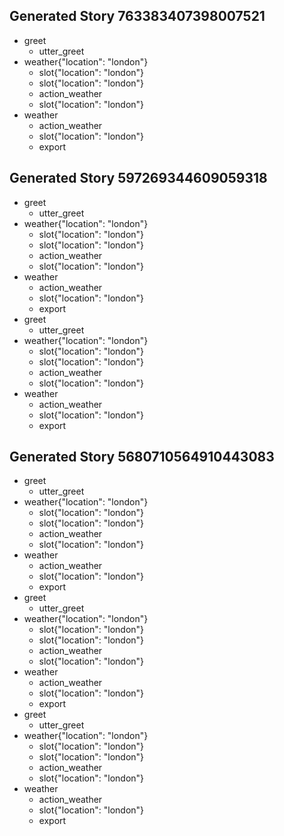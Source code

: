 ## Generated Story 763383407398007521
* greet
    - utter_greet
* weather{"location": "london"}
    - slot{"location": "london"}
    - slot{"location": "london"}
    - action_weather
    - slot{"location": "london"}
* weather
    - action_weather
    - slot{"location": "london"}
    - export

## Generated Story 597269344609059318
* greet
    - utter_greet
* weather{"location": "london"}
    - slot{"location": "london"}
    - slot{"location": "london"}
    - action_weather
    - slot{"location": "london"}
* weather
    - action_weather
    - slot{"location": "london"}
    - export
* greet
    - utter_greet
* weather{"location": "london"}
    - slot{"location": "london"}
    - slot{"location": "london"}
    - action_weather
    - slot{"location": "london"}
* weather
    - action_weather
    - slot{"location": "london"}
    - export

## Generated Story 5680710564910443083
* greet
    - utter_greet
* weather{"location": "london"}
    - slot{"location": "london"}
    - slot{"location": "london"}
    - action_weather
    - slot{"location": "london"}
* weather
    - action_weather
    - slot{"location": "london"}
    - export
* greet
    - utter_greet
* weather{"location": "london"}
    - slot{"location": "london"}
    - slot{"location": "london"}
    - action_weather
    - slot{"location": "london"}
* weather
    - action_weather
    - slot{"location": "london"}
    - export
* greet
    - utter_greet
* weather{"location": "london"}
    - slot{"location": "london"}
    - slot{"location": "london"}
    - action_weather
    - slot{"location": "london"}
* weather
    - action_weather
    - slot{"location": "london"}
    - export


